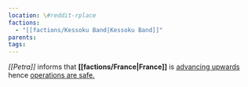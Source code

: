 ```yaml
---
location: \#reddit-rplace
factions:
  - "[[factions/Kessoku Band|Kessoku Band]]"
parents: 
tags: 
---
```

*[[Petra]]* informs that **[[factions/France|France]]** is [advancing upwards](discord://discord.com/channels/1093664259273130084/1131230952119615600/1131577259917054032) hence [operations are safe.](discord://discord.com/channels/1093664259273130084/1131230952119615600/1131577181521317908)
